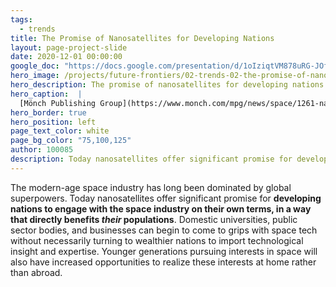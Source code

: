 ```yaml
---
tags:
  - trends
title: The Promise of Nanosatellites for Developing Nations
layout: page-project-slide
date: 2020-12-01 00:00:00
google_doc: "https://docs.google.com/presentation/d/1oIziqtVM878uRG-JOfrQNvGFsQWKP_S_W8cLkhQlXvA/edit#slide=id.gacefa92242_0_0"
hero_image: /projects/future-frontiers/02-trends-02-the-promise-of-nanosatellites-for-developing-nations-01.jpg
hero_description: The promise of nanosatellites for developing nations
hero_caption:  |
  [Mönch Publishing Group](https://www.monch.com/mpg/news/space/1261-nano-sat.html)
hero_border: true
hero_position: left
page_text_color: white
page_bg_color: "75,100,125"
author: 100085
description: Today nanosatellites offer significant promise for developing nations to engage with the space industry on their own terms, in a way that directly benefits their populations.
---
```

The modern-age space industry has long been dominated by global superpowers. Today nanosatellites offer significant promise for **developing nations to engage with the space industry on their own terms, in a way that directly benefits _their_ populations**. Domestic universities, public sector bodies, and businesses can begin to come to grips with space tech without necessarily turning to wealthier nations to import technological insight and expertise. Younger generations pursuing interests in space will also have increased opportunities to realize these interests at home rather than abroad.

